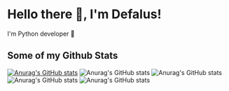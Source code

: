 <!---- 👋 Hi, I’m @Deflaus
- 👀 I’m interested in ...
- 🌱 I’m currently learning ...
- 💞️ I’m looking to collaborate on ...
- 📫 How to reach me ...
--->
<!---
Deflaus/Deflaus is a ✨ special ✨ repository because its `README.md` (this file) appears on your GitHub profile.
You can click the Preview link to take a look at your changes.
--->

# Hello there 👋, I'm Defalus!

I'm Python developer 🐍

## Some of my Github Stats
[![Anurag's GitHub stats](https://github-readme-stats.vercel.app/api?username=deflaus)](https://github.com/anuraghazra/github-readme-stats)
![Anurag's GitHub stats](https://github-readme-stats.vercel.app/api?username=deflaus&hide=contribs,prs)
![Anurag's GitHub stats](https://github-readme-stats.vercel.app/api?username=deflaus&count_private=true)
![Anurag's GitHub stats](https://github-readme-stats.vercel.app/api?username=deflaus&show_icons=true)
![Anurag's GitHub stats](https://github-readme-stats.vercel.app/api?username=dark&show_icons=true&theme=onedark)




<!--![Deflaus's github stats](https://github-readme-stats.vercel.app/api?username=deflaus) -->
